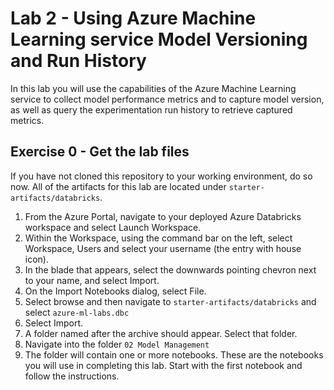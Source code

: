 # Lab 2 - Using Azure Machine Learning service Model Versioning and Run History

In this lab you will use the capabilities of the Azure Machine Learning service to collect model performance metrics and to capture model version, as well as query the experimentation run history to retrieve captured metrics. 

## Exercise 0 - Get the lab files
If you have not cloned this repository to your working environment, do so now. All of the artifacts for this lab are located under `starter-artifacts/databricks`.

1. From the Azure Portal, navigate to your deployed Azure Databricks workspace and select Launch Workspace.
2. Within the Workspace, using the command bar on the left, select Workspace, Users and select your username (the entry with house icon).
3. In the blade that appears, select the downwards pointing chevron next to your name, and select Import.
4. On the Import Notebooks dialog, select File. 
5. Select browse and then navigate to `starter-artifacts/databricks` and select `azure-ml-labs.dbc`
5. Select Import.
6. A folder named after the archive should appear. Select that folder.
7. Navigate into the folder `02 Model Management`
8. The folder will contain one or more notebooks. These are the notebooks you will use in completing this lab. Start with the first notebook and follow the instructions.
